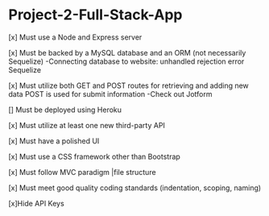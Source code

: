 # Project-2-Full-Stack-App

[x] Must use a Node and Express server


[x] Must be backed by a MySQL database and an ORM (not necessarily Sequelize)
      -Connecting database to website: unhandled rejection error Sequelize
      
[x] Must utilize both GET and POST routes for retrieving and adding new data
         POST is used for submit information
         -Check out Jotform
   
[] Must be deployed using Heroku 
         

[x] Must utilize at least one new third-party API
   

[x] Must have a polished UI
    

[x] Must use a CSS framework other than Bootstrap
   
     
[x] Must follow MVC paradigm |file structure
 

[x] Must meet good quality coding standards (indentation, scoping, naming)

[x]Hide API Keys 

